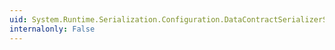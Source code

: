 ```yaml
---
uid: System.Runtime.Serialization.Configuration.DataContractSerializerSection.#ctor
internalonly: False
---
```

